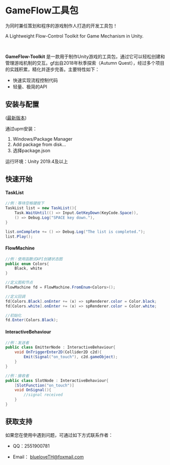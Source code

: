 # GameFlow工具包

为同时兼任策划和程序的游戏制作人打造的开发工具包！

A Lightweight Flow-Control Toolkit for Game Mechanism in Unity.

<br>

**GameFlow-Toolkit** 是一款用于制作Unity游戏的工具包，通过它可以轻松创建和管理游戏机制的交互。gf出自2018年秋季探索（Autumn Quest），经过多个项目的实践积累，精化并逐步完善。主要特性如下：

+ 快速实现流程控制代码
+ 轻量、极简的API

## 安装与配置

([最新版本](https://github.com/blueloveTH/gameflow-toolkit/releases/latest))

通过upm安装：

1. Windows/Package Manager
2. Add package from disk...
3. 选择package.json



运行环境：Unity 2019.4及以上



## 快速开始

#### TaskList

```c#
//例：等待空格键按下
TaskList list = new TaskList(){
    Task.WaitUntil(() => Input.GetKeyDown(KeyCode.Space)),
    () => Debug.Log("SPACE key down."),
}

list.onComplete += () => Debug.Log("The list is completed.");
list.Play();
```



#### FlowMachine

```c#
//例：使用函数式API创建状态图
public enum Colors{
    Black, white
}

//定义图和节点
FlowMachine fd = FlowMachine.FromEnum<Colors>();

//定义回调
fd[Colors.Black].onEnter += (x) => spRenderer.color = Color.black;
fd[Colors.white].onEnter += (x) => spRenderer.color = Color.white;

//初始化
fd.Enter(Colors.Black);
```



#### InteractiveBehaviour

```c#
//例：发送者
public class EmitterNode : InteractiveBehaviour{
    void OnTriggerEnter2D(Collider2D c2d){
        Emit(Signal("on_touch"), c2d.gameObject);
    }
}

//例：接收者
public class SlotNode : InteractiveBehaviour{
    [SlotFunction("on_touch")]
    void OnSignal(){
        //signal received
    }
}
```



## 获取支持

如果您在使用中遇到问题，可通过如下方式联系作者：

+ QQ：2551900781

+ Email： blueloveTH@foxmail.com
